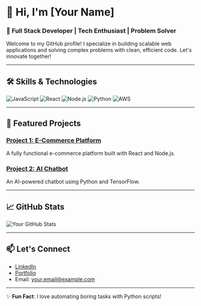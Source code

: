 # 👋 Hi, I'm [Your Name]

### 🚀 **Full Stack Developer | Tech Enthusiast | Problem Solver**

Welcome to my GitHub profile! I specialize in building scalable web applications and solving complex problems with clean, efficient code. Let's innovate together!

---

## 🛠️ **Skills & Technologies**
![JavaScript](https://img.shields.io/badge/-JavaScript-F7DF1E?logo=javascript&logoColor=black)
![React](https://img.shields.io/badge/-React-61DAFB?logo=react&logoColor=black)
![Node.js](https://img.shields.io/badge/-Node.js-339933?logo=node.js&logoColor=white)
![Python](https://img.shields.io/badge/-Python-3776AB?logo=python&logoColor=white)
![AWS](https://img.shields.io/badge/-AWS-232F3E?logo=amazon-aws&logoColor=white)

---

## 🚀 **Featured Projects**

### [Project 1: E-Commerce Platform](https://github.com/username/project1)
A fully functional e-commerce platform built with React and Node.js.

### [Project 2: AI Chatbot](https://github.com/username/project2)
An AI-powered chatbot using Python and TensorFlow.

---

## 📈 **GitHub Stats**
![Your GitHub Stats](https://github-readme-stats.vercel.app/api?username=yourusername&show_icons=true&theme=corporate)

---

## 📫 **Let's Connect**
- [LinkedIn](https://linkedin.com/in/yourprofile)
- [Portfolio](https://yourportfolio.com)
- Email: your.email@example.com

---

✨ **Fun Fact**: I love automating boring tasks with Python scripts!
